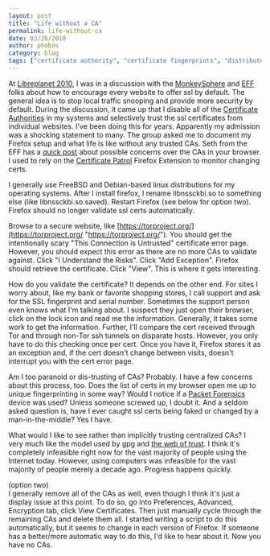 ```yaml
---
layout: post
title: "Life without a CA"
permalink: life-without-ca
date: 03/26/2010
author: phobos
category: blog
tags: ["certificate authority", "certificate fingerprints", "distributed trust", "firefox", "ssl errors"]
---
```


At [Libreplanet 2010](http://libreplanet.org/), I was in a discussion with the [MonkeySphere](https://web.monkeysphere.info/) and [EFF](https://www.eff.org/) folks about how to encourage every website to offer ssl by default. The general idea is to stop local traffic snooping and provide more security by default. During the discussion, it came up that I disable all of the [Certificate Authorities](http://en.wikipedia.org/wiki/Certificate_authority) in my systems and selectively trust the ssl certificates from individual websites. I've been doing this for years. Apparently my admission was a shocking statement to many. The group asked me to document my Firefox setup and what life is like without any trusted CAs. Seth from the EFF has a [quick post](https://www.eff.org/deeplinks/2010/03/researchers-reveal-likelihood-governments-fake-ssl) about possible concerns over the CAs in your browser. I used to rely on the [Certificate Patrol](https://addons.mozilla.org/en-US/firefox/addon/6415) Firefox Extension to monitor changing certs.

I generally use FreeBSD and Debian-based linux distributions for my operating systems. After I install firefox, I rename libnssckbi.so to something else (like libnssckbi.so.saved). Restart Firefox (see below for option two). Firefox should no longer validate ssl certs automatically.

Browse to a secure website, like [https://torproject.org/](https://torproject.org/ "https://torproject.org/"). You should get the intentionally scary "This Connection is Untrusted" certificate error page. However, you should expect this error as there are no more CAs to validate against. Click "I Understand the Risks". Click "Add Exception". Firefox should retrieve the certificate. Click "View". This is where it gets interesting.

How do you validate the certificate? It depends on the other end. For sites I worry about, like my bank or favorite shopping stores, I call support and ask for the SSL fingerprint and serial number. Sometimes the support person even knows what I'm talking about. I suspect they just open their browser, click on the lock icon and read me the information. Generally, it takes some work to get the information. Further, I'll compare the cert received through Tor and through non-Tor ssh tunnels on disparate hosts. However, you only have to do this checking once per cert. Once you have it, Firefox stores it as an exception and, if the cert doesn't change between visits, doesn't interrupt you with the cert error page.

Am I too paranoid or dis-trusting of CAs? Probably. I have a few concerns about this process, too. Does the list of certs in my browser open me up to unique fingerprinting in some way? Would I notice if a [Packet Forensics](http://www.wired.com/threatlevel/2010/03/packet-forensics/) device was used? Unless someone screwed up, I doubt it. And a seldom asked question is, have I ever caught ssl certs being faked or changed by a man-in-the-middle? Yes I have.

What would I like to see rather than implicitly trusting centralized CAs? I very much like the model used by gpg and [the web of trust](http://en.wikipedia.org/wiki/Web_of_trust). I think it's completely infeasible right now for the vast majority of people using the Internet today. However, using computers was infeasible for the vast majority of people merely a decade ago. Progress happens quickly.

(option two)  
 I generally remove all of the CAs as well, even though I think it's just a display issue at this point. To do so, go into Preferences, Advanced, Encryption tab, click View Certificates. Then just manually cycle through the remaining CAs and delete them all. I started writing a script to do this automatically, but it seems to change in each version of Firefox. If someone has a better/more automatic way to do this, I'd like to hear about it. Now you have no CAs.

